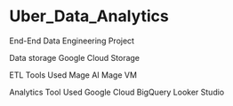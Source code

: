 # Uber_Data_Analytics
End-End Data Engineering Project

Data storage
Google Cloud Storage

ETL Tools Used 
Mage AI
Mage VM

Analytics Tool Used
Google Cloud BigQuery
Looker Studio


